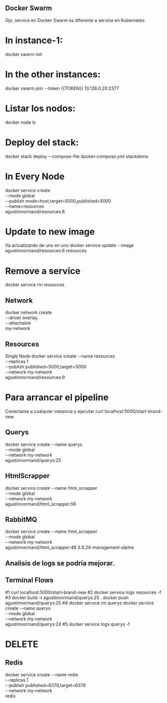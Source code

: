 ## Docker Swarm
Ojo, service en Docker Swarm es diferente a service en Kubernetes

# In instance-1:
docker swarm init

# In the other instances:
docker swarm join --token {{TOKEN}} 10.128.0.20:2377

# Listar los nodos:
docker node ls

# Deploy del stack:
docker stack deploy --compose-file docker-compose.yml stackdemo

# In Every Node
docker service create \
  --mode global \
  --publish mode=host,target=5000,published=5000 \
  --name=resources \
  agustinnormand/resources:8

# Update to new image
Va actualizando de uno en uno
docker service update --image agustinnormand/resources:6 resources

# Remove a service
docker service rm resources

## Network
docker network create \
  --driver overlay \
  --attachable \
  my-network

## Resources
Single Node
docker service create --name resources \
                        --replicas 1 \
                        --publish published=5000,target=5000 \
                        --network my-network \
                        agustinnormand/resources:9

# Para arrancar el pipeline
Conectarse a cualquier instancia y ejecutar
curl localhost:5000/start-brand-new

## Querys
docker service create --name querys \
                        --mode global \
                        --network my-network \
                        agustinnormand/querys:25

## HtmlScrapper
docker service create --name html_scrapper \
                        --mode global \
                        --network my-network \
                        agustinnormand/html_scrapper:56

## RabbitMQ
docker service create --name html_scrapper \
                        --mode global \
                        --network my-network \
                        agustinnormand/html_scrapper:48
3.9.24-management-alpine


## Analisis de logs se podría mejorar.











## Terminal Flows
#1
curl localhost:5000/start-brand-new
#2
docker service logs resources -f
#3
docker build -t agustinnormand/querys:25 .
docker push agustinnormand/querys:25
#4
docker service rm querys
docker service create --name querys \
                        --mode global \
                        --network my-network \
                        agustinnormand/querys:24
#5
docker service logs querys -f

# DELETE
## Redis

docker service create --name redis \
                        --replicas 1 \
                        --publish published=6379,target=6379 \
                        --network my-network \
                        redis


